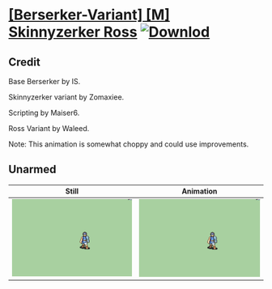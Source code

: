 # [\[Berserker-Variant\] \[M\] Skinnyzerker Ross](./) [![Downlod](https://img.shields.io/badge/Download--red?style=social&logo=github)](https://minhaskamal.github.io/DownGit/#/home?url=https://github.com/Klokinator/FE-Repo/tree/main/Battle%20Animations%2FInfantry%20-%20(Axe)%20Brigs%2C%20Pirates%2C%20Zerkers%2F%5BBerserker-Variant%5D%20%5BM%5D%20Skinnyzerker%20Ross%2F8.%20Unarmed)

## Credit

Base Berserker by IS.

Skinnyzerker variant by Zomaxiee.

Scripting by Maiser6.

Ross Variant by Waleed.

Note: This animation is somewhat choppy and could use improvements.

## Unarmed

| Still | Animation |
| :---: | :-------: |
| ![Unarmed still](./Unarmed_000.png) | ![Unarmed animation](./Unarmed.gif) |
